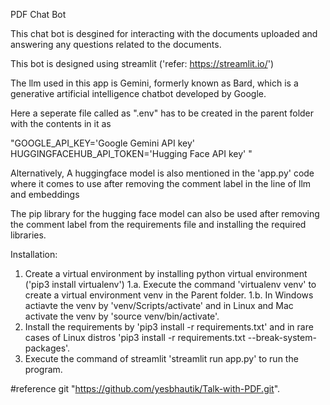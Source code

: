 PDF Chat Bot 

This chat bot is desgined for interacting with the documents uploaded and answering any questions related to the documents.

This bot is designed using streamlit ('refer: https://streamlit.io/')

The llm used in this app is Gemini, formerly known as Bard, which is a generative artificial intelligence chatbot developed by Google.

Here a seperate file called as ".env" has to be created in the parent folder with the contents in it as 

"GOOGLE_API_KEY='Google Gemini API key'
HUGGINGFACEHUB_API_TOKEN='Hugging Face API key' "

Alternatively, A huggingface model is also mentioned in the 'app.py' code where it comes to use after removing the comment label in the line of llm and embeddings

The pip library for the hugging face model can also be used after removing the comment label from the requirements file and installing the required libraries.

Installation:

1. Create a virtual environment by installing python virtual environment ('pip3 install virtualenv')
	1.a. Execute the command 'virtualenv venv' to create a virtual environment venv in the Parent folder.
	1.b. In Windows actiavte the venv by 'venv/Scripts/activate' and in Linux and Mac activate the venv by 'source venv/bin/activate'.
2. Install the requirements by 'pip3 install -r requirements.txt' and in rare cases of Linux distros 'pip3 install -r requirements.txt --break-system-packages'.
3. Execute the command of streamlit 'streamlit run app.py' to run the program.




#reference git "https://github.com/yesbhautik/Talk-with-PDF.git".
